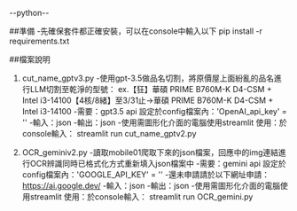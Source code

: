 --python--

##準備
-先確保套件都正確安裝，可以在console中輸入以下
pip install -r requirements.txt

##檔案說明
1. cut_name_gptv3.py
-使用gpt-3.5做品名切割，將原價屋上面紛亂的品名進行LLM切割至乾淨的型號：
ex.【狂】華碩 PRIME B760M-K D4-CSM + Intel i3-14100【4核/8緒】至3/31止->華碩 PRIME B760M-K D4-CSM + Intel i3-14100
-需要：gpt3.5 api 設定於config檔案內：'OpenAI_api_key' = ''
-輸入：json
-輸出：json
-使用需圖形化介面的電腦使用streamlit
使用：於console輸入：  streamlit run cut_name_gptv2.py

2. OCR_geminiv2.py 
-讀取mobile01爬取下來的json檔案，回應中的img連結進行OCR辨識同時已格式化方式重新填入json檔案中
-需要：gemini api 設定於config檔案內：'GOOGLE_API_KEY' = ''
-還未申請請於以下網址申請：https://ai.google.dev/
-輸入：json
-輸出：json
-使用需圖形化介面的電腦使用streamlit
使用：於console輸入：  streamlit run OCR_gemini.py
